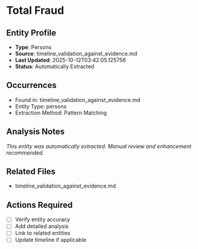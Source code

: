 # Total Fraud

## Entity Profile
- **Type**: Persons
- **Source**: timeline_validation_against_evidence.md
- **Last Updated**: 2025-10-12T03:42:05.125756
- **Status**: Automatically Extracted

## Occurrences
- Found in: timeline_validation_against_evidence.md
- Entity Type: persons
- Extraction Method: Pattern Matching

## Analysis Notes
*This entity was automatically extracted. Manual review and enhancement recommended.*

## Related Files
- timeline_validation_against_evidence.md

## Actions Required
- [ ] Verify entity accuracy
- [ ] Add detailed analysis
- [ ] Link to related entities
- [ ] Update timeline if applicable
